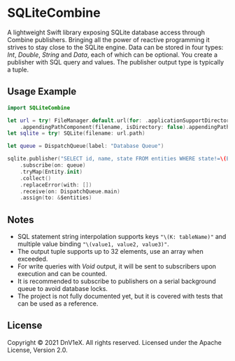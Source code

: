 # SQLiteCombine

A lightweight Swift library exposing SQLite database access through Combine publishers. Bringing all the power of reactive programming it strives to stay close to the SQLite engine. Data can be stored in four types: *Int*, *Double*, *String* and *Data*, each of which can be optional. You create a publisher with SQL query and values. The publisher output type is typically a tuple.

## Usage Example
```swift
import SQLiteCombine

let url = try! FileManager.default.url(for: .applicationSupportDirectory, in: .userDomainMask, appropriateFor: nil, create: true)
    .appendingPathComponent(filename, isDirectory: false).appendingPathExtension("db")
let sqlite = try! SQLite(filename: url.path)

let queue = DispatchQueue(label: "Database Queue")

sqlite.publisher("SELECT id, name, state FROM entities WHERE state!=\(Entity.State.deleted.rawValue)")
    .subscribe(on: queue)
    .tryMap(Entity.init)
    .collect()
    .replaceError(with: [])
    .receive(on: DispatchQueue.main)
    .assign(to: &$entities)
```

## Notes
- SQL statement string interpolation supports keys `"\(K: tableName)"` and multiple value binding `"\(value1, value2, value3)"`.
- The output tuple supports up to 32 elements, use an array when exceeded.
- For write queries with *Void* output, it will be sent to subscribers upon execution and can be counted.
- It is recommended to subscribe to publishers on a serial background queue to avoid database locks.
- The project is not fully documented yet, but it is covered with tests that can be used as a reference.

## License
Copyright © 2021 DnV1eX. All rights reserved. Licensed under the Apache License, Version 2.0.
